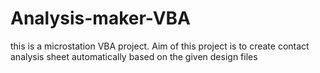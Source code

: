 # Analysis-maker-VBA
this is a microstation VBA project. Aim of this project is to create contact analysis sheet automatically based on the given design files

